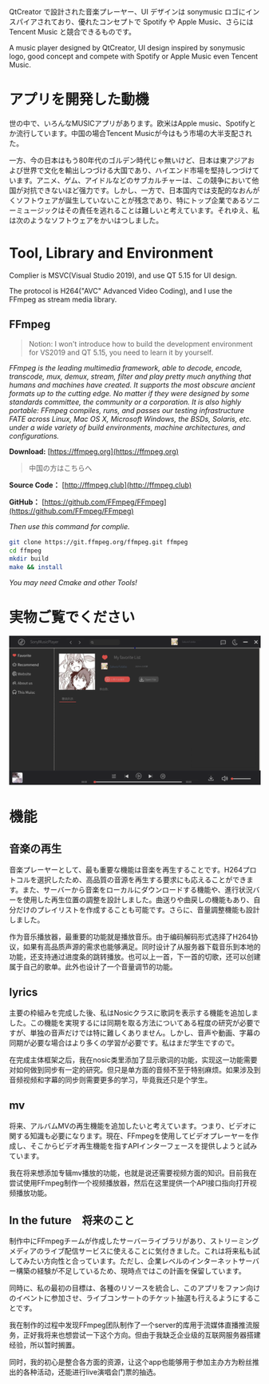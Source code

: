 QtCreator で設計された音楽プレーヤー、UI デザインは sonymusic ロゴにインスパイアされており、優れたコンセプトで Spotify や Apple Music、さらには Tencent Music と競合できるものです。

A music player designed by QtCreator, UI design inspired by sonymusic logo, good concept and compete with Spotify or Apple Music even Tencent Music.

# アプリを開発した動機
世の中で、いろんなMUSICアプリがあります。欧米はApple music、Spotifyとか流行しています。中国の場合Tencent Musicが今はもう市場の大半支配された。

一方、今の日本はもう80年代のゴルデン時代じゃ無いけど、日本は東アジアおよび世界で文化を輸出しつづける大国であり、ハイエンド市場を堅持しつづけています。アニメ、ゲム、アイドルなどのサブカルチャーは、この競争において他国が对抗できないほど强力です。しかし、一方で、日本国内では支配的なおんがくソフトウェアが誕生していないことが残念であり、特にトップ企業であるソニーミュージックはその責任を逃れることは難しいと考えています。それゆえ、私は次のようなソフトウェアをかいはつしました。

# Tool, Library and Environment
Complier is MSVC(Visual Studio 2019), and use QT 5.15 for UI design.

The protocol is H264("AVC" Advanced Video Coding), and I use the FFmpeg as stream media library.
## FFmpeg
> Notion: I won't introduce how to build the development environment for VS2019 and QT 5.15, you need to learn it by yourself.

*FFmpeg is the leading multimedia framework, able to decode, encode, transcode, mux, demux, stream, filter and play pretty much anything that humans and machines have created. It supports the most obscure ancient formats up to the cutting edge. No matter if they were designed by some standards committee, the community or a corporation. It is also highly portable: FFmpeg compiles, runs, and passes our testing infrastructure FATE across Linux, Mac OS X, Microsoft Windows, the BSDs, Solaris, etc. under a wide variety of build environments, machine architectures, and configurations.*

**Download:** [https://ffmpeg.org](https://ffmpeg.org)


> 中国の方はこちらへ

**Source Code：** [http://ffmpeg.club](http://ffmpeg.club)

**GitHub：** [https://github.com/FFmpeg/FFmpeg](https://github.com/FFmpeg/FFmpeg)

*Then use this command for complie.*

``` bash
git clone https://git.ffmpeg.org/ffmpeg.git ffmpeg
cd ffmpeg
mkdir build
make && install
```

*You may need Cmake and other Tools!*
# 実物ご覧でください
![image](https://github.com/KokoroSinx/SonyMusicPlayer/blob/main/d8af38cb0bd9295c3e7fb7f31f313be1.png?raw=true)

# 機能
## 音楽の再生
音楽プレーヤーとして、最も重要な機能は音楽を再生することです。H264プロトコルを選択したため、高品質の音源を再生する要求にも応えることができます。また、サーバーから音楽をローカルにダウンロードする機能や、進行状況バーを使用した再生位置の調整を設計しました。曲送りや曲戻しの機能もあり、自分だけのプレイリストを作成することも可能です。さらに、音量調整機能も設計しました。

作为音乐播放器，最重要的功能就是播放音乐。由于编码解码形式选择了H264协议，如果有高品质声源的需求也能够满足。同时设计了从服务器下载音乐到本地的功能，还支持通过进度条的跳转播放。也可以上一首，下一首的切歌，还可以创建属于自己的歌单。此外也设计了一个音量调节的功能。

## lyrics
主要の枠組みを完成した後、私はNosicクラスに歌詞を表示する機能を追加しました。この機能を実現するには同期を取る方法についてある程度の研究が必要ですが、単独の音声だけでは特に難しくありません。しかし、音声や動画、字幕の同期が必要な場合はより多くの学習が必要です。私はまだ学生ですので。

在完成主体框架之后，我在nosic类里添加了显示歌词的功能，实现这一功能需要对如何做到同步有一定的研究。但只是单方面的音频不至于特别麻烦。如果涉及到音频视频和字幕的同步则需要更多的学习，毕竟我还只是个学生。

## mv
将来、アルバムMVの再生機能を追加したいと考えています。つまり、ビデオに関する知識も必要になります。現在、FFmpegを使用してビデオプレーヤーを作成し、そこからビデオ再生機能を指すAPIインターフェースを提供しようと試みています。

我在将来想添加专辑mv播放的功能，也就是说还需要视频方面的知识。目前我在尝试使用FFmpeg制作一个视频播放器，然后在这里提供一个API接口指向打开视频播放功能。

## In the future　将来のこと
制作中にFFmpegチームが作成したサーバーライブラリがあり、ストリーミングメディアのライブ配信サービスに使えることに気付きました。これは将来私も試してみたい方向性と合っています。ただし、企業レベルのインターネットサーバー構築の経験が不足しているため、現時点ではこの計画を保留しています。

同時に、私の最初の目標は、各種のリソースを統合し、このアプリをファン向けのイベントに参加させ、ライブコンサートのチケット抽選も行えるようにすることです。

我在制作的过程中发现FFmpeg团队制作了一个server的库用于流媒体直播推流服务，正好我将来也想尝试一下这个方向。但由于我缺乏企业级的互联网服务器搭建经验，所以暂时搁置。

同时，我的初心是整合各方面的资源，让这个app也能够用于参加主办方为粉丝推出的各种活动，还能进行live演唱会门票的抽选。
